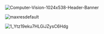 
![Computer-Vision-1024x538-Header-Banner](https://user-images.githubusercontent.com/61903132/116754988-8238ac80-aa2b-11eb-84d5-09b74de8bd60.png)

![maxresdefault](https://user-images.githubusercontent.com/61903132/116755702-a2b53680-aa2c-11eb-9178-3fc38c8f96cb.png)

![1_Ytz19eku7HLGiJZysC6Hdg](https://user-images.githubusercontent.com/61903132/116756040-3f77d400-aa2d-11eb-8f35-9bf216ae4fab.png)


